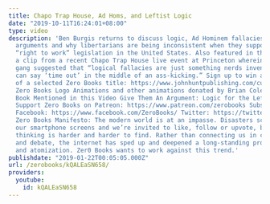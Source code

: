 ```yaml
---
title: Chapo Trap House, Ad Homs, and Leftist Logic
date: "2019-10-11T16:24:01+08:00"
type: video
description: 'Ben Burgis returns to discuss logic, Ad Hominem fallacies, inconsistent
  arguments and why libertarians are being inconsistent when they support so-called
  “right to work” legislation in the United States. Also featured in this video is
  a clip from a recent Chapo Trap House live event at Princeton wherein the Chapo
  gang suggested that “logical fallacies are just something nerds invented so they
  can say ‘time out’ in the middle of an ass-kicking.” Sign up to win a free copy
  of a selected Zero Books title: https://www.johnhuntpublishing.com/culture-and-politics/giveaway/
  Zero Books Logo Animations and other animations donated by Brian Cole https://www.instagram.com/robotbloodco/
  Book Mentioned in this Video Give Them An Argument: Logic for the Left by Ben Burgis
  Support Zero Books on Patreon: https://www.patreon.com/zerobooks Subscribe: http://bit.ly/SubZeroBooks
  Facebook: https://www.facebook.com/ZeroBooks/ Twitter: https://twitter.com/zer0books
  Zero Books Manifesto: The modern world is at an impasse. Disasters scroll across
  our smartphone screens and we’re invited to like, follow or upvote, but critical
  thinking is harder and harder to find. Rather than connecting us in common struggle
  and debate, the internet has sped up and deepened a long-standing process of alienation
  and atomization. Zer0 Books wants to work against this trend.'
publishdate: "2019-01-22T00:05:05.000Z"
url: /zerobooks/kQALEaSN658/
providers:
  youtube:
    id: kQALEaSN658
---
```

